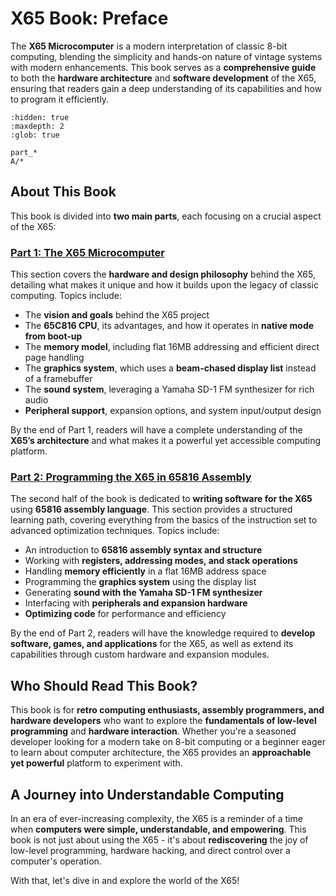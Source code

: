 # X65 Book: Preface

The **X65 Microcomputer** is a modern interpretation of classic 8-bit computing, blending the simplicity and hands-on nature of vintage systems with modern enhancements. This book serves as a **comprehensive guide** to both the **hardware architecture** and **software development** of the X65, ensuring that readers gain a deep understanding of its capabilities and how to program it efficiently.

```{toctree}
:hidden: true
:maxdepth: 2
:glob: true

part_*
A/*
```

## About This Book

This book is divided into **two main parts**, each focusing on a crucial aspect of the X65:

### [Part 1: The X65 Microcomputer](part_1.md)

This section covers the **hardware and design philosophy** behind the X65, detailing what makes it unique and how it builds upon the legacy of classic computing. Topics include:

- The **vision and goals** behind the X65 project
- The **65C816 CPU**, its advantages, and how it operates in **native mode from boot-up**
- The **memory model**, including flat 16MB addressing and efficient direct page handling
- The **graphics system**, which uses a **beam-chased display list** instead of a framebuffer
- The **sound system**, leveraging a Yamaha SD-1 FM synthesizer for rich audio
- **Peripheral support**, expansion options, and system input/output design

By the end of Part 1, readers will have a complete understanding of the **X65’s architecture** and what makes it a powerful yet accessible computing platform.

### [Part 2: Programming the X65 in 65816 Assembly](part_2.md)

The second half of the book is dedicated to **writing software for the X65** using **65816 assembly language**. This section provides a structured learning path, covering everything from the basics of the instruction set to advanced optimization techniques. Topics include:

- An introduction to **65816 assembly syntax and structure**
- Working with **registers, addressing modes, and stack operations**
- Handling **memory efficiently** in a flat 16MB address space
- Programming the **graphics system** using the display list
- Generating **sound with the Yamaha SD-1 FM synthesizer**
- Interfacing with **peripherals and expansion hardware**
- **Optimizing code** for performance and efficiency

By the end of Part 2, readers will have the knowledge required to **develop software, games, and applications** for the X65, as well as extend its capabilities through custom hardware and expansion modules.

## Who Should Read This Book?

This book is for **retro computing enthusiasts, assembly programmers, and hardware developers** who want to explore the **fundamentals of low-level programming** and **hardware interaction**. Whether you're a seasoned developer looking for a modern take on 8-bit computing or a beginner eager to learn about computer architecture, the X65 provides an **approachable yet powerful** platform to experiment with.

## A Journey into Understandable Computing

In an era of ever-increasing complexity, the X65 is a reminder of a time when **computers were simple, understandable, and empowering**. This book is not just about using the X65 - it's about **rediscovering** the joy of low-level programming, hardware hacking, and direct control over a computer's operation.

With that, let's dive in and explore the world of the X65!
